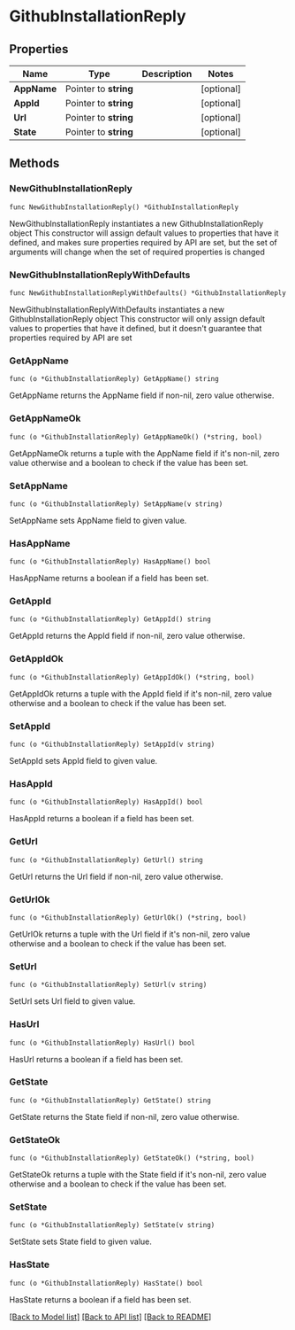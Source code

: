 # GithubInstallationReply

## Properties

Name | Type | Description | Notes
------------ | ------------- | ------------- | -------------
**AppName** | Pointer to **string** |  | [optional] 
**AppId** | Pointer to **string** |  | [optional] 
**Url** | Pointer to **string** |  | [optional] 
**State** | Pointer to **string** |  | [optional] 

## Methods

### NewGithubInstallationReply

`func NewGithubInstallationReply() *GithubInstallationReply`

NewGithubInstallationReply instantiates a new GithubInstallationReply object
This constructor will assign default values to properties that have it defined,
and makes sure properties required by API are set, but the set of arguments
will change when the set of required properties is changed

### NewGithubInstallationReplyWithDefaults

`func NewGithubInstallationReplyWithDefaults() *GithubInstallationReply`

NewGithubInstallationReplyWithDefaults instantiates a new GithubInstallationReply object
This constructor will only assign default values to properties that have it defined,
but it doesn't guarantee that properties required by API are set

### GetAppName

`func (o *GithubInstallationReply) GetAppName() string`

GetAppName returns the AppName field if non-nil, zero value otherwise.

### GetAppNameOk

`func (o *GithubInstallationReply) GetAppNameOk() (*string, bool)`

GetAppNameOk returns a tuple with the AppName field if it's non-nil, zero value otherwise
and a boolean to check if the value has been set.

### SetAppName

`func (o *GithubInstallationReply) SetAppName(v string)`

SetAppName sets AppName field to given value.

### HasAppName

`func (o *GithubInstallationReply) HasAppName() bool`

HasAppName returns a boolean if a field has been set.

### GetAppId

`func (o *GithubInstallationReply) GetAppId() string`

GetAppId returns the AppId field if non-nil, zero value otherwise.

### GetAppIdOk

`func (o *GithubInstallationReply) GetAppIdOk() (*string, bool)`

GetAppIdOk returns a tuple with the AppId field if it's non-nil, zero value otherwise
and a boolean to check if the value has been set.

### SetAppId

`func (o *GithubInstallationReply) SetAppId(v string)`

SetAppId sets AppId field to given value.

### HasAppId

`func (o *GithubInstallationReply) HasAppId() bool`

HasAppId returns a boolean if a field has been set.

### GetUrl

`func (o *GithubInstallationReply) GetUrl() string`

GetUrl returns the Url field if non-nil, zero value otherwise.

### GetUrlOk

`func (o *GithubInstallationReply) GetUrlOk() (*string, bool)`

GetUrlOk returns a tuple with the Url field if it's non-nil, zero value otherwise
and a boolean to check if the value has been set.

### SetUrl

`func (o *GithubInstallationReply) SetUrl(v string)`

SetUrl sets Url field to given value.

### HasUrl

`func (o *GithubInstallationReply) HasUrl() bool`

HasUrl returns a boolean if a field has been set.

### GetState

`func (o *GithubInstallationReply) GetState() string`

GetState returns the State field if non-nil, zero value otherwise.

### GetStateOk

`func (o *GithubInstallationReply) GetStateOk() (*string, bool)`

GetStateOk returns a tuple with the State field if it's non-nil, zero value otherwise
and a boolean to check if the value has been set.

### SetState

`func (o *GithubInstallationReply) SetState(v string)`

SetState sets State field to given value.

### HasState

`func (o *GithubInstallationReply) HasState() bool`

HasState returns a boolean if a field has been set.


[[Back to Model list]](../README.md#documentation-for-models) [[Back to API list]](../README.md#documentation-for-api-endpoints) [[Back to README]](../README.md)


